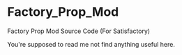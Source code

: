 # Factory_Prop_Mod
Factory Prop Mod Source Code (For Satisfactory)

You're supposed to read me not find anything useful here.
